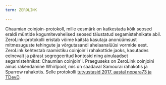 ```yaml
---
term: ZEROLINK

---
```

Chaumian coinjoin-protokoll, mille eesmärk on katkestada kõik seosed eraldi müntide kogumitevahelised seosed täiustatud segamistehnikate abil. ZeroLink-protokolli eristab võime kaitsta kasutaja anonüümsust mitmesuguste tehingute ja võrgutasandi ahelaanalüüsi vormide eest. ZeroLink kehtestab raamistiku coinjoin'i rahakottide jaoks, kasutades eelnevalt ja pärast segregeeritud kontosid ning ainulaadset segamistehnikat: Chaumian coinjoin'i. Praeguseks on ZeroLink coinjoini ainus rakendamine Whirlpool, mis on saadaval Samourai rahakotis ja Sparrow rahakotis. Selle protokolli [tutvustasid 2017. aastal nopara73 ja TDevD](https://github.com/nopara73/ZeroLink/blob/master/README.md).